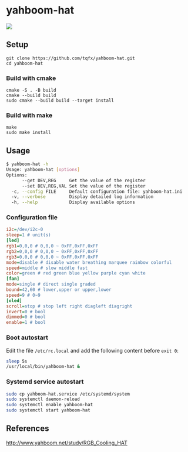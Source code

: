 # yahboom-hat

![ ](https://cdn.shopifycdn.net/s/files/1/0066/9686/1780/products/Pi_Cooling_HAT3_700x.jpg)

## Setup

```
git clone https://github.com/tqfx/yahboom-hat.git
cd yahboom-hat
```

### Build with cmake

```
cmake -S . -B build
cmake --build build
sudo cmake --build build --target install
```

### Build with make

```
make
sudo make install
```

## Usage

```sh
$ yahboom-hat -h
Usage: yahboom-hat [options]
Options:
      --get DEV,REG     Get the value of the register
      --set DEV,REG,VAL Set the value of the register
  -c, --config FILE     Default configuration file: yahboom-hat.ini
  -v, --verbose         Display detailed log information
  -h, --help            Display available options
```

### Configuration file

```ini
i2c=/dev/i2c-0
sleep=1 # unit(s)
[led]
rgb1=0,0,0 # 0,0,0 ~ 0xFF,0xFF,0xFF
rgb2=0,0,0 # 0,0,0 ~ 0xFF,0xFF,0xFF
rgb3=0,0,0 # 0,0,0 ~ 0xFF,0xFF,0xFF
mode=disable # disable water breathing marquee rainbow colorful
speed=middle # slow middle fast
color=green # red green blue yellow purple cyan white
[fan]
mode=single # direct single graded
bound=42,60 # lower,upper or upper,lower
speed=9 # 0~9
[oled]
scroll=stop # stop left right diagleft diagright
invert=0 # bool
dimmed=0 # bool
enable=1 # bool
```

### Boot autostart

Edit the file `/etc/rc.local` and add the following content before `exit 0`:

```sh
sleep 5s
/usr/local/bin/yahboom-hat &
```

### Systemd service autostart

```sh
sudo cp yahboom-hat.service /etc/systemd/system
sudo systemctl daemon-reload
sudo systemctl enable yahboom-hat
sudo systemctl start yahboom-hat
```

## References

<http://www.yahboom.net/study/RGB_Cooling_HAT>

